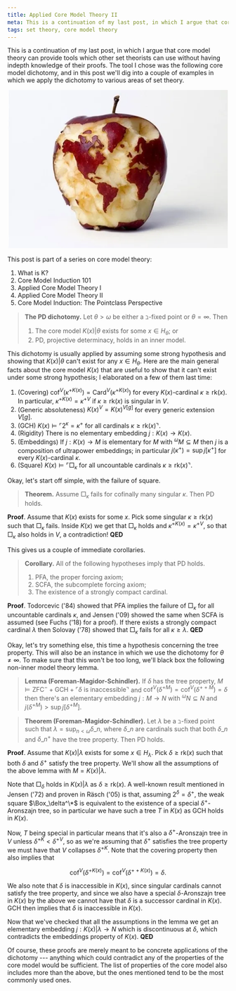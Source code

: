```yaml
---
title: Applied Core Model Theory II
meta: This is a continuation of my last post, in which I argue that core model theory can provide tools which other set theorists can use without having indepth knowledge of their proofs. The tool I chose was the following core model dichotomy, and in this post we'll dig into a couple of examples in which we apply the dichotomy to various areas of set theory.
tags: set theory, core model theory
---
```


This is a continuation of my last post, in which I argue that core model theory can
provide tools which other set theorists can use without having indepth knowledge of
their proofs. The tool I chose was the following core model dichotomy, and in this post
we'll dig into a couple of examples in which we apply the dichotomy to various areas of
set theory.

<center>
  <img src="/src/assets/img/applied-core-model-theory-ii.webp" alt="A picture of an
  apple partially eaten, where the skin remaining resembles the earth" style="width:
  min(500px, 100%);" class="invert-on-darkmode" />
</center>

This post is part of a series on core model theory:

1. <router-link to="/posts/2017-04-26-what-is-k">What is K?</router-link>
2. <router-link to="2018-05-10-core-model-induction-101">Core Model Induction
   101</router-link>
3. <router-link to="2018-10-22-applied-core-model-theory-i">Applied Core Model
   Theory I</router-link>
4. Applied Core Model Theory II
5. <router-link to="2019-03-31-core-model-induction-the-pointclass-perspective">Core
   Model Induction: The Pointclass Perspective</router-link>

> **The PD dichotomy.** Let $\theta>\omega$ be either a $\beth$-fixed point or
> $\theta=\infty$. Then
>
> 1. The core model $K(x)|\theta$ exists for some $x\in H_\theta$; or
> 2. $\textsf{PD}$, projective determinacy, holds in an inner model.

This dichotomy is usually applied by assuming some strong hypothesis and showing that
$K(x)|\theta$ can't exist for any $x\in H_\theta$. Here are the main general facts
about the core model $K(x)$ that are useful to show that it can't exist under some
strong hypothesis; I elaborated on a few of them last time:

1. (Covering) $\text{cof}^V(\kappa^{+K(x)})=\text{Card}^V(\kappa^{+K(x)})$ for every
   $K(x)$-cardinal $\kappa\geq\text{rk}(x)$. In particular,
   $\kappa^{+K(x)}=\kappa^{+V}$ if $\kappa\geq\text{rk}(x)$ is singular in $V$.
2. (Generic absoluteness) $K(x)^V=K(x)^{V[g]}$ for every generic extension $V[g]$.
3. (GCH) $K(x)\models\ulcorner 2^\kappa=\kappa^+\text{ for all cardinals
   }\kappa\geq\text{rk}(x)\urcorner$.
4. (Rigidity) There is no elementary embedding $j:K(x)\to K(x)$.
5. (Embeddings) If $j:K(x)\to M$ is elementary for $M$ with ${^\omega}{M}\subseteq M$
   then $j$ is a composition of ultrapower embeddings; in particular $j(\kappa^+)=\sup
   j[\kappa^+]$ for every $K(x)$-cardinal $\kappa$.
6. (Square) $K(x)\models\ulcorner\Box_\kappa\text{ for all uncountable cardinals
   }\kappa\geq\text{rk}(x)\urcorner$.

Okay, let's start off simple, with the failure of square.

> **Theorem.** Assume $\Box_\kappa$ fails for cofinally many singular $\kappa$. Then
> $\textsf{PD}$ holds.

**Proof**. Assume that $K(x)$ exists for some $x$. Pick some singular
$\kappa\geq\text{rk}(x)$ such that $\Box_\kappa$ fails. Inside $K(x)$ we get that
$\Box_\kappa$ holds and $\kappa^{+K(x)}=\kappa^{+V}$, so that $\Box_\kappa$ also holds
in $V$, a contradiction! **QED**

This gives us a couple of immediate corollaries.

> **Corollary.** All of the following hypotheses imply that $\textsf{PD}$ holds.
>
> 1. $\textsf{PFA}$, the proper forcing axiom;
> 2. $\textsf{SCFA}$, the subcomplete forcing axiom;
> 3. The existence of a strongly compact cardinal.

**Proof**. Todorcevic ('84) showed that $\textsf{PFA}$ implies the failure of
$\Box_\kappa$ for all uncountable cardinals $\kappa$, and Jensen ('09) showed the same
when $\textsf{SCFA}$ is assumed (see Fuchs ('18) for a proof). If there exists a
strongly compact cardinal $\lambda$ then Solovay ('78) showed that $\Box_\kappa$ fails
for all $\kappa\geq\lambda$. **QED**

Okay, let's try something else, this time a hypothesis concerning the tree property.
This will also be an instance in which we use the dichotomy for $\theta\neq\infty$. To
make sure that this won't be too long, we'll black box the following non-inner model
theory lemma.

> **Lemma (Foreman-Magidor-Schindler).** If $\delta$ has the tree property,
> $M\models\textsf{ZFC}^-+\textsf{GCH}+\ulcorner\delta\text{ is inaccessible}\urcorner$
> and $\text{cof}^V(\delta^{+M})=\text{cof}^V(\delta^{++M})=\delta$ then there's an
> elementary embedding $j:M\to N$ with ${^\omega}{N}\subseteq N$ and
> $j(\delta^{+M})>\sup j[\delta^{+M}]$.

> **Theorem (Foreman-Magidor-Schindler).** Let $\lambda$ be a $\beth$-fixed point such
> that $\lambda=\sup_{n<\omega}\delta\_n$, where $\delta\_n$ are cardinals such that both
> $\delta\_n$ and $\delta\_n^+$ have the tree property. Then $\textsf{PD}$ holds.

**Proof**. Assume that $K(x)|\lambda$ exists for some $x\in H_\lambda$. Pick
$\delta\geq\text{rk}(x)$ such that both $\delta$ and $\delta^+$ satisfy the tree
property. We'll show all the assumptions of the above lemma with $M=K(x)|\lambda$.

Note that $\Box_\delta$ holds in $K(x)|\lambda$ as $\delta\geq\text{rk}(x)$. A
well-known result mentioned in Jensen ('72) and proven in Räsch ('05) is that, assuming
$2^\delta=\delta^+$, the weak square $\Box_\delta^\*$ is equivalent to the existence of
a special $\delta^+$-Aronszajn tree, so in particular we have such a tree $T$ in $K(x)$
as $\textsf{GCH}$ holds in $K(x)$.

Now, $T$ being special in particular means that it's also a $\delta^+$-Aronszajn tree
in $V$ unless $\delta^{+K}<\delta^{+V}$, so as we're assuming that $\delta^+$ satisfies
the tree property we must have that $V$ collapses $\delta^{+K}$. Note that the covering
property then also implies that

$$ \text{cof}^V(\delta^{+K(x)})=\text{cof}^V(\delta^{++K(x)})=\delta. $$

We also note that $\delta$ is inaccessible in $K(x)$, since singular cardinals cannot
satisfy the tree property, and since we also have a special $\delta$-Aronszajn tree in
$K(x)$ by the above we cannot have that $\delta$ is a successor cardinal in $K(x)$.
$\textsf{GCH}$ then implies that $\delta$ is inaccessible in $K(x)$.

Now that we've checked that all the assumptions in the lemma we get an elementary
embedding $j:K(x)|\lambda\to N$ which is discontinuous at $\delta$, which contradicts
the embeddings property of $K(x)$. **QED**

Of course, these proofs are merely meant to be concrete applications of the dichotomy
--- anything which could contradict any of the properties of the core model would be
sufficient. The list of properties of the core model also includes more than the above,
but the ones mentioned tend to be the most commonly used ones.
